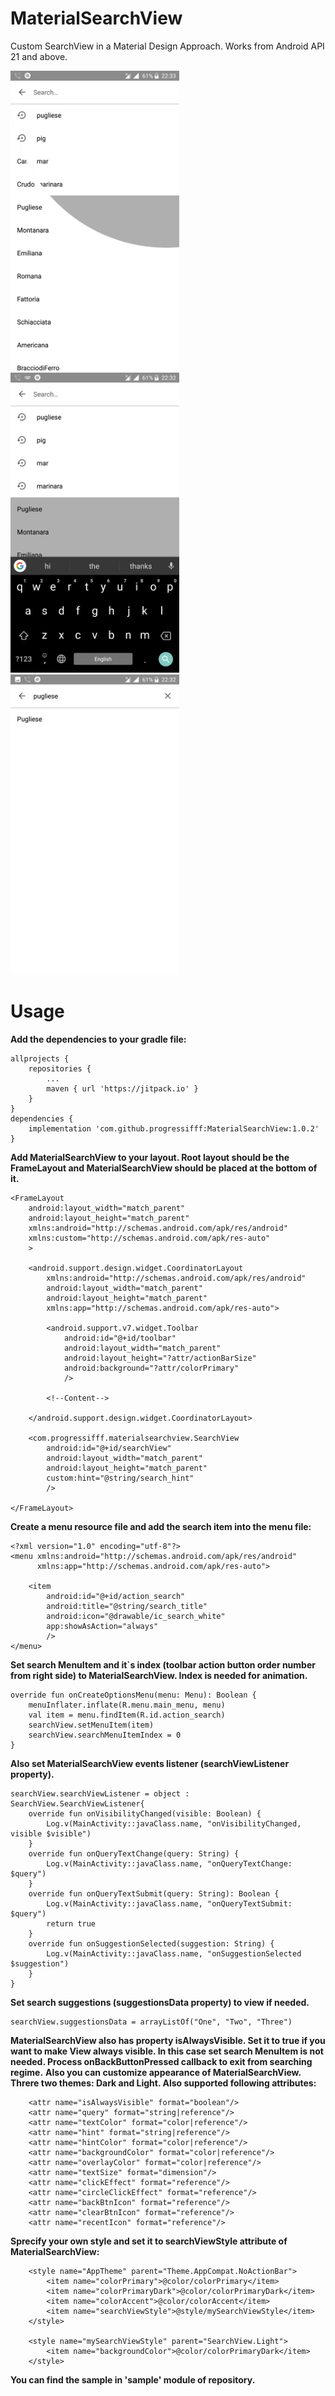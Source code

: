 # MaterialSearchView

Custom SearchView in a Material Design Approach. Works from Android API 21 and above.

<img src="https://github.com/progressifff/MaterialSearchView/blob/master/screenshots/3.jpg" width="270" height="480"> <img src="https://github.com/progressifff/MaterialSearchView/blob/master/screenshots/1.jpg" width="270" height="480">
<img src="https://github.com/progressifff/MaterialSearchView/blob/master/screenshots/2.jpg" width="270" height="480">

# Usage
**Add the dependencies to your gradle file:**
```
allprojects {
    repositories {
        ...
        maven { url 'https://jitpack.io' }
    }
}
dependencies {
    implementation 'com.github.progressifff:MaterialSearchView:1.0.2'
}
```
**Add MaterialSearchView to your layout. Root layout should be the FrameLayout and MaterialSearchView should be placed at the bottom of it.**
```
<FrameLayout
    android:layout_width="match_parent"
    android:layout_height="match_parent"
    xmlns:android="http://schemas.android.com/apk/res/android"
    xmlns:custom="http://schemas.android.com/apk/res-auto"
    >

    <android.support.design.widget.CoordinatorLayout
        xmlns:android="http://schemas.android.com/apk/res/android"
        android:layout_width="match_parent"
        android:layout_height="match_parent"
        xmlns:app="http://schemas.android.com/apk/res-auto">

        <android.support.v7.widget.Toolbar
            android:id="@+id/toolbar"
            android:layout_width="match_parent"
            android:layout_height="?attr/actionBarSize"
            android:background="?attr/colorPrimary"
            />

        <!--Content-->

    </android.support.design.widget.CoordinatorLayout>

    <com.progressifff.materialsearchview.SearchView
        android:id="@+id/searchView"
        android:layout_width="match_parent"
        android:layout_height="match_parent"
        custom:hint="@string/search_hint"
        />

</FrameLayout>
```
**Create a menu resource file and add the search item into the menu file:**
```
<?xml version="1.0" encoding="utf-8"?>
<menu xmlns:android="http://schemas.android.com/apk/res/android"
      xmlns:app="http://schemas.android.com/apk/res-auto">

    <item
        android:id="@+id/action_search"
        android:title="@string/search_title"
        android:icon="@drawable/ic_search_white"
        app:showAsAction="always"
        />
</menu>
```
**Set search MenuItem and it`s index (toolbar action button order number from right side) to MaterialSearchView. Index is needed for animation.**
```
override fun onCreateOptionsMenu(menu: Menu): Boolean {
    menuInflater.inflate(R.menu.main_menu, menu)
    val item = menu.findItem(R.id.action_search)
    searchView.setMenuItem(item)
    searchView.searchMenuItemIndex = 0
}
```
**Also set MaterialSearchView events listener (searchViewListener property).**
```
searchView.searchViewListener = object : SearchView.SearchViewListener{
    override fun onVisibilityChanged(visible: Boolean) {
        Log.v(MainActivity::javaClass.name, "onVisibilityChanged, visible $visible")
    }
    override fun onQueryTextChange(query: String) {
        Log.v(MainActivity::javaClass.name, "onQueryTextChange: $query")
    }
    override fun onQueryTextSubmit(query: String): Boolean {
        Log.v(MainActivity::javaClass.name, "onQueryTextSubmit: $query")
        return true
    }
    override fun onSuggestionSelected(suggestion: String) {
        Log.v(MainActivity::javaClass.name, "onSuggestionSelected $suggestion")
    }
}
```
**Set search suggestions (suggestionsData property) to view if needed.**
```
searchView.suggestionsData = arrayListOf("One", "Two", "Three")
```
**MaterialSearchView also has property isAlwaysVisible. Set it to true if you want to make View always visible. In this case set search MenuItem is not needed. Process onBackButtonPressed callback to exit from searching regime.**
**Also you can customize appearance of MaterialSearchView. Threre two  themes: Dark and Light. Also supported following attributes:**
```
    <attr name="isAlwaysVisible" format="boolean"/>
    <attr name="query" format="string|reference"/>
    <attr name="textColor" format="color|reference"/>
    <attr name="hint" format="string|reference"/>
    <attr name="hintColor" format="color|reference"/>
    <attr name="backgroundColor" format="color|reference"/>
    <attr name="overlayColor" format="color|reference"/>
    <attr name="textSize" format="dimension"/>
    <attr name="clickEffect" format="reference"/>
    <attr name="circleClickEffect" format="reference"/>
    <attr name="backBtnIcon" format="reference"/>
    <attr name="clearBtnIcon" format="reference"/>
    <attr name="recentIcon" format="reference"/>
```
**Sprecify your own style and set it to searchViewStyle attribute of MaterialSearchView:**
```
    <style name="AppTheme" parent="Theme.AppCompat.NoActionBar">
        <item name="colorPrimary">@color/colorPrimary</item>
        <item name="colorPrimaryDark">@color/colorPrimaryDark</item>
        <item name="colorAccent">@color/colorAccent</item>
        <item name="searchViewStyle">@style/mySearchViewStyle</item>
    </style>

    <style name="mySearchViewStyle" parent="SearchView.Light">
        <item name="backgroundColor">@color/colorPrimaryDark</item>
    </style>
```
**You can find the sample in 'sample' module of repository.** 
